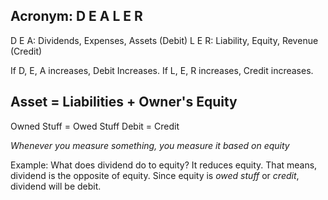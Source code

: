 <h2>Acronym: D E A L E R</h2>
D E A: Dividends, Expenses, Assets (Debit)
L E R: Liability, Equity, Revenue (Credit)

If D, E, A increases, Debit Increases. If L, E, R increases, Credit increases.

<h2>Asset = Liabilities + Owner's Equity</h2>
Owned Stuff = Owed Stuff
Debit = Credit

*Whenever you measure something, you measure it based on equity*

Example: What does dividend do to equity? It reduces equity. That means, dividend is the opposite of equity. Since equity is *owed stuff* or *credit*, dividend will be debit. 